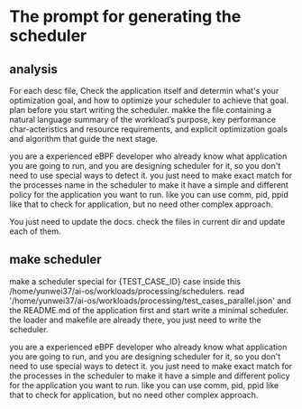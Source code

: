 # The prompt for generating the scheduler

## analysis

For each desc file, Check the application itself and determin what's your optimization goal, and how to optimize your scheduler to achieve that goal. plan before you start writing the scheduler. makke the file containing a natural language summary of the workload’s purpose, key performance char-acteristics and resource requirements, and explicit optimization goals and algorithm that guide the next stage.

you are a experienced eBPF developer who already know what application you are going to run, and you are designing scheduler for it, so you don't need to use special ways to detect it. you just need to make exact match for the processes name in the scheduler to make it have a simple and different policy for the application you want to run. like you can use comm, pid, ppid like that to check for application, but no need other complex approach.

You just need to update the docs. check the files in current dir and update each of them.

## make scheduler

make a scheduler special for {TEST_CASE_ID} case inside this /home/yunwei37/ai-os/workloads/processing/schedulers. read '/home/yunwei37/ai-os/workloads/processing/test_cases_parallel.json' and the README.md of the application first and start write a minimal scheduler. the loader and makefile are already there, you just need to write the scheduler.

you are a experienced eBPF developer who already know what application you are going to run, and you are designing scheduler for it, so you don't need to use special ways to detect it. you just need to make exact match for the processes in the scheduler to make it have a simple and different policy for the application you want to run. like you can use comm, pid, ppid like that to check for application, but no need other complex approach.
